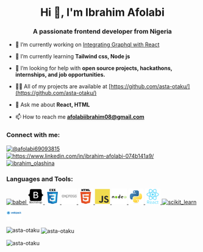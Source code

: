 <h1 align="center">Hi 👋, I'm Ibrahim Afolabi</h1>
<h3 align="center">A passionate frontend developer from Nigeria</h3>


- 🔭 I’m currently working on [Integrating Graphql with React](https://github.com/asta-otaku/graphql-with-react)

- 🌱 I’m currently learning **Tailwind css, Node js**

- 🤝 I’m looking for help with **open source projects, hackathons, internships, and job opportunities.**

- 👨‍💻 All of my projects are available at [https://github.com/asta-otaku/](https://github.com/asta-otaku/)

- 💬 Ask me about **React, HTML**

- 📫 How to reach me **afolabiibrahim08@gmail.com**

<h3 align="left">Connect with me:</h3>
<p align="left">
<a href="https://twitter.com/@afolabi69093815" target="blank"><img align="center" src="https://raw.githubusercontent.com/rahuldkjain/github-profile-readme-generator/master/src/images/icons/Social/twitter.svg" alt="@afolabi69093815" height="30" width="40" /></a>
<a href="https://linkedin.com/in/https://www.linkedin.com/in/ibrahim-afolabi-074b141a9/" target="blank"><img align="center" src="https://raw.githubusercontent.com/rahuldkjain/github-profile-readme-generator/master/src/images/icons/Social/linked-in-alt.svg" alt="https://www.linkedin.com/in/ibrahim-afolabi-074b141a9/" height="30" width="40" /></a>
<a href="https://instagram.com/ibrahim_olashina" target="blank"><img align="center" src="https://raw.githubusercontent.com/rahuldkjain/github-profile-readme-generator/master/src/images/icons/Social/instagram.svg" alt="ibrahim_olashina" height="30" width="40" /></a>
</p>

<h3 align="left">Languages and Tools:</h3>
<p align="left"> <a href="https://babeljs.io/" target="_blank" rel="noreferrer"> <img src="https://www.vectorlogo.zone/logos/babeljs/babeljs-icon.svg" alt="babel" width="40" height="40"/> </a> <a href="https://getbootstrap.com" target="_blank" rel="noreferrer"> <img src="https://raw.githubusercontent.com/devicons/devicon/master/icons/bootstrap/bootstrap-plain-wordmark.svg" alt="bootstrap" width="40" height="40"/> </a> <a href="https://www.w3schools.com/css/" target="_blank" rel="noreferrer"> <img src="https://raw.githubusercontent.com/devicons/devicon/master/icons/css3/css3-original-wordmark.svg" alt="css3" width="40" height="40"/> </a> <a href="https://expressjs.com" target="_blank" rel="noreferrer"> <img src="https://raw.githubusercontent.com/devicons/devicon/master/icons/express/express-original-wordmark.svg" alt="express" width="40" height="40"/> </a> <a href="https://www.w3.org/html/" target="_blank" rel="noreferrer"> <img src="https://raw.githubusercontent.com/devicons/devicon/master/icons/html5/html5-original-wordmark.svg" alt="html5" width="40" height="40"/> </a> <a href="https://developer.mozilla.org/en-US/docs/Web/JavaScript" target="_blank" rel="noreferrer"> <img src="https://raw.githubusercontent.com/devicons/devicon/master/icons/javascript/javascript-original.svg" alt="javascript" width="40" height="40"/> </a> <a href="https://nodejs.org" target="_blank" rel="noreferrer"> <img src="https://raw.githubusercontent.com/devicons/devicon/master/icons/nodejs/nodejs-original-wordmark.svg" alt="nodejs" width="40" height="40"/> </a> <a href="https://www.python.org" target="_blank" rel="noreferrer"> <img src="https://raw.githubusercontent.com/devicons/devicon/master/icons/python/python-original.svg" alt="python" width="40" height="40"/> </a> <a href="https://reactjs.org/" target="_blank" rel="noreferrer"> <img src="https://raw.githubusercontent.com/devicons/devicon/master/icons/react/react-original-wordmark.svg" alt="react" width="40" height="40"/> </a> <a href="https://scikit-learn.org/" target="_blank" rel="noreferrer"> <img src="https://upload.wikimedia.org/wikipedia/commons/0/05/Scikit_learn_logo_small.svg" alt="scikit_learn" width="40" height="40"/> </a> <a href="https://webpack.js.org" target="_blank" rel="noreferrer"> <img src="https://raw.githubusercontent.com/devicons/devicon/d00d0969292a6569d45b06d3f350f463a0107b0d/icons/webpack/webpack-original-wordmark.svg" alt="webpack" width="40" height="40"/> </a> </p>

<p><img align="left" src="https://github-readme-stats.vercel.app/api/top-langs?username=asta-otaku&show_icons=true&locale=en&layout=compact" alt="asta-otaku" /></p>

<p>&nbsp;<img align="center" src="https://github-readme-stats.vercel.app/api?username=asta-otaku&show_icons=true&locale=en" alt="asta-otaku" /></p>

<p><img align="center" src="https://github-readme-streak-stats.herokuapp.com/?user=asta-otaku&" alt="asta-otaku" /></p>
